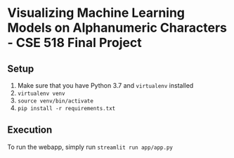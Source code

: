 # Visualizing Machine Learning Models on Alphanumeric Characters - CSE 518 Final Project

## Setup
1. Make sure that you have Python 3.7 and `virtualenv` installed
2. ```virtualenv venv```
3. ```source venv/bin/activate```
4. ```pip install -r requirements.txt```

## Execution
To run the webapp, simply run `streamlit run app/app.py`